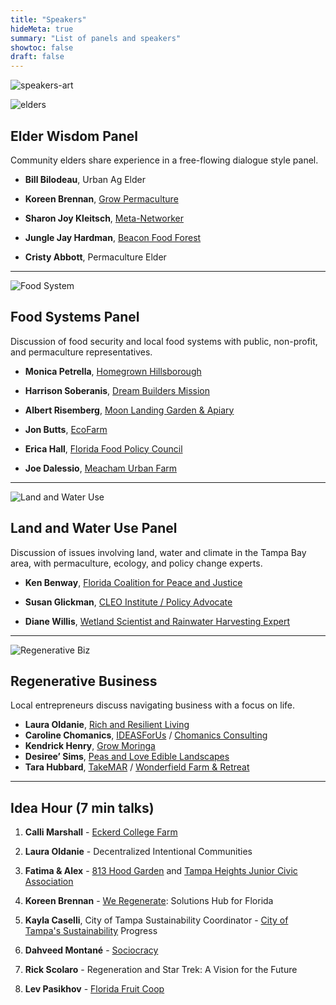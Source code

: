 ```yaml
---
title: "Speakers"
hideMeta: true
summary: "List of panels and speakers"
showtoc: false
draft: false
---
```


![speakers-art](/img/speakers-art.png)

![elders](/img/Elder-Wisdom.jpg)

## Elder Wisdom Panel

Community elders share experience in a free-flowing dialogue style panel.

- **Bill Bilodeau**, Urban Ag Elder

- **Koreen Brennan**, [Grow Permaculture](https://growpermaculture.com/)

- **Sharon Joy Kleitsch**, [Meta-Networker](https://www.theconnectionpartners.com/)

- **Jungle Jay Hardman**, [Beacon Food Forest](https://www.facebook.com/beaconfoodforestfl/)

- **Cristy Abbott**, Permaculture Elder

---

![Food System](/img/Food-Systems.jpg)

## Food Systems Panel

Discussion of food security and local food systems with public, non-profit, and
permaculture representatives.

- **Monica Petrella**, [Homegrown Hillsborough](https://sfyl.ifas.ufl.edu/hillsborough/homegrownhillsborough/)

- **Harrison Soberanis**, [Dream Builders Mission](http://www.dreambuildersmission.org/)

- **Albert Risemberg**, [Moon Landing Garden & Apiary](https://thegabber.com/gulfportian-of-the-year-albert-risemberg/)

- **Jon Butts**, [EcoFarm](https://ecofarmfl.org/)

- **Erica Hall**, [Florida Food Policy Council](https://flfpc.org/)

- **Joe Dalessio**, [Meacham Urban Farm](https://meachamfarm.com/)

---

![Land and Water Use](/img/Land-and-Water-Use.jpg)

## Land and Water Use Panel

Discussion of issues involving land, water and climate in the Tampa Bay area, with permaculture, ecology, and policy change experts.

- **Ken Benway**, [Florida Coalition for Peace and Justice](https://florida4peace.org/)

- **Susan Glickman**, [CLEO Institute / Policy Advocate](https://cleoinstitute.org/)

- **Diane Willis**, [Wetland Scientist and Rainwater Harvesting Expert](https://www.linkedin.com/in/diane-willis-3797b191/)

---

![Regenerative Biz](/img/Regenerative-Business.jpg)

## Regenerative Business

Local entrepreneurs discuss navigating business with a focus on life.

- **Laura Oldanie**, [Rich and Resilient Living](https://www.richandresilientliving.com/)
- **Caroline Chomanics**, [IDEASForUs](https://ideasforus.org) / [Chomanics Consulting](https://chomanicsconsulting.weebly.com/)
- **Kendrick Henry**, [Grow Moringa](https://growmoringa.com/)
- **Desiree’ Sims**, [Peas and Love Edible Landscapes](https://tampabayediblegardens.com/)
- **Tara Hubbard**, [TakeMAR](https://www.takemar.org/) / [Wonderfield Farm & Retreat](https://wonderfieldfarm.com/)

---

## Idea Hour (7 min talks)

1. **Calli Marshall** - [Eckerd College Farm](https://www.eckerd.edu/green/farm/)
    
2. **Laura Oldanie** - Decentralized Intentional Communities
    
3. **Fatima & Alex** - [813 Hood Garden](https://www.facebook.com/813hoodgarden/) and [Tampa Heights Junior Civic Association](https://www.thjca.org/)
    
4. **Koreen Brennan** -  [We Regenerate](https://weregenerate.earth/): Solutions Hub for Florida
    
5. **Kayla Caselli**, City of Tampa Sustainability Coordinator - [City of Tampa's Sustainability](https://www.tampa.gov/green-tampa) Progress
    
6. **Dahveed Montané** - [Sociocracy](https://www.sociocracy.info/)
    
7. **Rick Scolaro** - Regeneration and Star Trek: A Vision for the Future
    
8. **Lev Pasikhov** - [Florida Fruit Coop](https://floridafruit.co/)

